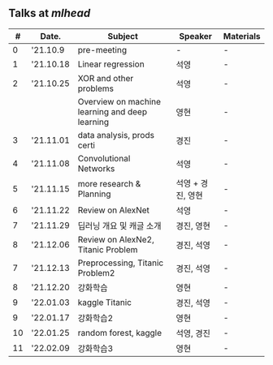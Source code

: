 ## Talks at *mlhead*

|#  |Date.     |Subject                       | Speaker |Materials
|---|----------|------------------------------|---------|---------|
|0  |'21.10.9  |pre-meeting                   |-        |-
|1  |'21.10.18 |Linear regression             |석영     |-
|2  |'21.10.25 |XOR and other problems        |석영     |-
|   |          |Overview on machine learning and deep learning |영현 |-
|3  |'21.11.01 |data analysis, prods certi        |경진     |-
|4  |'21.11.08 |Convolutional Networks        |석영     |-
|5  |'21.11.15 |more research & Planning        |석영 + 경진, 영현 |-
|6  |'21.11.22 |Review on AlexNet        |석영     |-
|7  |'21.11.29 |딥러닝 개요 및 캐글 소개        |경진, 영현     |-
|8  |'21.12.06 |Review on AlexNe2, Titanic Problem  |경진, 석영     |-
|7  |'21.12.13 |Preprocessing, Titanic Problem2   |경진, 석영     |-
|8  |'21.12.20 |강화학습   |영현     |-
|9  |'22.01.03 |kaggle Titanic   |경진, 석영     |-
|9  |'22.01.17 |강화학습2   |영현     |- 
|10 |'22.01.25 |random forest, kaggle  |석영, 경진 |-
|11 |'22.02.09 |강화학습3  |영현 |-